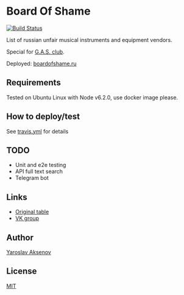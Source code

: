 # Board Of Shame

[![Build Status](https://travis-ci.org/flareair/board_of_shame.svg?branch=master)](https://travis-ci.org/flareair/board_of_shame)

List of russian unfair musical instruments and equipment vendors.

Special for [G.A.S. club](https://vk.com/gasclub).

Deployed:
[boardofshame.ru](http://boardofshame.ru/)

## Requirements

Tested on Ubuntu Linux with Node v6.2.0, use docker image please.

## How to deploy/test

See [travis.yml](.travis.yml) for details

## TODO

* Unit and e2e testing
* API full text search
* Telegram bot

## Links

* [Original table](https://docs.google.com/spreadsheets/d/12k92qZdkAvnff38qMY8P0U8F1UVWjE0sxhEnEGDfLd8/edit#gid=0)
* [VK group](http://vk.com/boardofshame)

## Author

[Yaroslav Aksenov](https://github.com/flareair)

## License

[MIT](LICENSE)